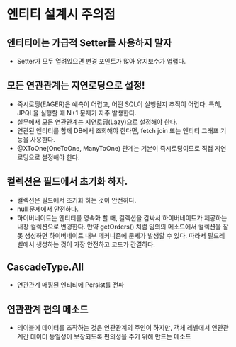 # 엔티티 설계시 주의점

## 엔티티에는 가급적 Setter를 사용하지 말자
 - Setter가 모두 열려있으면 변경 포인트가 많아 유지보수가 업렵다.

## 모든 연관관계는 지연로딩으로 설정!
 - 즉시로딩(EAGER)은 예측이 어렵고, 어떤 SQL이 실행될지 추적이 어렵다. 특히, JPQL을 실행할 때 N+1 문제가 자주 발생한다.
 - 실무에서 모든 연관관계는 지연로딩(Lazy)으로 설정해야 한다.
 - 연관된 엔티티를 함께 DB에서 조회해야 한다면, fetch join 또는 엔티티 그래프 기능을 사용한다.
 - @XToOne(OneToOne, ManyToOne) 관계는 기본이 즉시로딩이므로 직접 지연로딩으로 설정해야 한다.

## 컬렉션은 필드에서 초기화 하자.
 - 컬렉션은 필드에서 초기화 하는 것이 안전하다.
 - null 문제에서 안전하다.
 - 하이버네이트는 엔티티를 영속화 할 때, 컬렉션을 감싸서 하이버네이트가 제공하는 내장 컬렉션으로 변경한다.
   만약 getOrders() 처럼 임의의 메소드에서 컬렉션을 잘못 생성하면 하이버네이트 내부 메커니즘에 문제가 발생할 수 있다. 따라서 필드레벨에서 생성하는 것이 가장 안전하고 코드가 간결하다.

## CascadeType.All
 - 연관관계 매핑된 엔티티에 Persist를 전파

## 연관관계 편의 메소드
 - 테이블에 데이터를 조작하는 것은 연관관계의 주인이 하지만, 객체 레벨에서 연관관계간 데이터 동일성이 보장되도록 편의성을 주기 위해 만드는 메소드